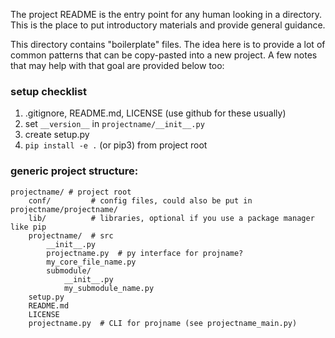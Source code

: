 The project README is the entry point for any human looking in a directory.
This is the place to put introductory materials and provide general guidance.

This directory contains "boilerplate" files.
The idea here is to provide a lot of common patterns that can be copy-pasted into a new project.
A few notes that may help with that goal are provided below too:

### setup checklist
1. .gitignore, README.md, LICENSE (use github for these usually)
2. set `__version__` in `projectname/__init__.py`
2. create setup.py
3. `pip install -e .`  (or pip3) from project root

### generic project structure:
```
projectname/ # project root
    conf/         # config files, could also be put in projectname/projectname/
    lib/          # libraries, optional if you use a package manager like pip
    projectname/  # src
        __init__.py
        projectname.py  # py interface for projname?
        my_core_file_name.py
        submodule/
            __init__.py
            my_submodule_name.py
    setup.py              
    README.md
    LICENSE
    projectname.py  # CLI for projname (see projectname_main.py)
```

